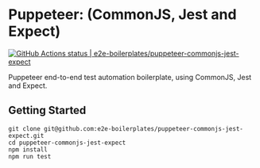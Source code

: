 # Puppeteer: (CommonJS, Jest and Expect)

[![GitHub Actions status | e2e-boilerplates/puppeteer-commonjs-jest-expect](https://github.com/e2e-boilerplates/puppeteer-commonjs-jest-expect/workflows/puppeteer-commonjs-jest-expect/badge.svg)](https://github.com/e2e-boilerplates/puppeteer-commonjs-jest-expect/actions?workflow=puppeteer-commonjs-jest-expect)

Puppeteer end-to-end test automation boilerplate, using CommonJS, Jest and Expect.

## Getting Started

    git clone git@github.com:e2e-boilerplates/puppeteer-commonjs-jest-expect.git
    cd puppeteer-commonjs-jest-expect
    npm install
    npm run test
